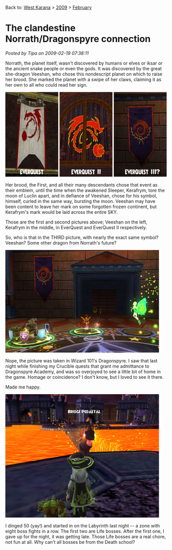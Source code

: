 Back to: [West Karana](/posts/westkarana.md) > [2009](/posts/2009/westkarana.md) > [February](./westkarana.md)
# The clandestine Norrath/Dragonspyre connection

*Posted by Tipa on 2009-02-19 07:38:11*

Norrath, the planet itself, wasn't discovered by humans or elves or iksar or the ancient snake people or even the gods. It was discovered by the great she-dragon Veeshan, who chose this nondescript planet on which to raise her brood. She marked the planet with a swipe of her claws, claiming it as her own to all who could read her sign.

![](../../../uploads/2009/02/veeshansymbol.jpg "veeshansymbol")

Her brood, the First, and all their many descendants chose that event as their emblem, until the time when the awakened Sleeper, Kerafrym, tore the moon of Luclin apart, and in defiance of Veeshan, chose for his symbol, himself, curled in the same way, bursting the moon. Veeshan may have been content to leave her mark on some forgotten frozen continent, but Kerafrym's mark would be laid across the entire SKY.

Those are the first and second pictures above; Veeshan on the left, Kerafrym in the middle, in EverQuest and EverQuest II respectively.

So, who is that in the THIRD picture, with nearly the exact same symbol? Veeshan? Some other dragon from Norrath's future?

![](../../../uploads/2009/02/veeshanw101.jpg "veeshanw101")

Nope, the picture was taken in Wizard 101's Dragonspyre. I saw that last night while finishing my Crucible quests that grant me admittance to Dragonspyre Academy, and was so overjoyed to see a little bit of home in the game. Homage or coincidence? I don't know, but I loved to see it there.

Made me happy.

![](../../../uploads/2009/02/wizardgraphicalclient-2009-02-18-23-03-35-04.jpg "wizardgraphicalclient-2009-02-18-23-03-35-04")

I dinged 50 (yay!) and started in on the Labyrinth last night -- a zone with eight boss fights in a row. The first two are Life bosses. After the first one, I gave up for the night, it was getting late. Those Life bosses are a real chore, not fun at all. Why can't all bosses be from the Death school?

